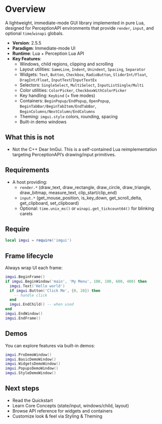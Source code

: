 # Overview

A lightweight, immediate-mode GUI library implemented in pure Lua, designed for PerceptionAPI environments that provide `render`, `input`, and optional `time`/`winapi` globals.

* **Version**: 2.5.5&#x20;
* **Paradigm**: Immediate-mode UI
* **Runtime**: Lua + Perception Lua API
* **Key Features**:
  * Windows, child regions, clipping and scrolling
  * Layout utilities: `SameLine`, `Indent`, `Unindent`, `Spacing`, `Separator`
  * Widgets: `Text`, `Button`, `Checkbox`, `RadioButton`, `SliderInt/Float`, `DragInt/Float`, `InputText`/`InputTextEx`
  * Selectors: `SingleSelect`, `MultiSelect`, `InputListSingle/Multi`
  * Color utilities: `ColorPicker`, `CheckboxWithColorPicker`
  * Key handling: `Keybind` (+ five modes)
  * Containers: `BeginPopup/EndPopup`, `OpenPopup`, `BeginTabBar/BeginTabItem/EndTabBar`, `BeginColumns/NextColumn/EndColumns`
  * Theming: `imgui.style` colors, rounding, spacing
  * Built-in demo windows

## What this is not

* Not the C++ Dear ImGui. This is a self-contained Lua reimplementation targeting PerceptionAPI’s drawing/input primitives.

## Requirements

* A host providing:
  * `render.*` (draw\_text, draw\_rectangle, draw\_circle, draw\_triangle, draw\_bitmap, measure\_text, clip\_start/clip\_end)
  * `input.*` (get\_mouse\_position, is\_key\_down, get\_scroll\_delta, get\_clipboard, set\_clipboard)
  * Optional: `time.unix_ms()` or `winapi.get_tickcount64()` for blinking carets

## Require

```lua
local imgui = require('imgui')
```

## Frame lifecycle

Always wrap UI each frame:

```lua
imgui.BeginFrame()
if imgui.BeginWindow('main', 'My Menu', 100, 100, 600, 400) then
  imgui.Text('Hello world')
  if imgui.Button('Click Me', {0, 28}) then
    -- handle click
  end
  imgui.EndChild() -- when used
end
imgui.EndWindow()
imgui.EndFrame()
```

## Demos

You can explore features via built-in demos:

```lua
imgui.ProDemoWindow()
imgui.BasicDemoWindow()
imgui.WidgetsDemoWindow()
imgui.PopupsDemoWindow()
imgui.StyleDemoWindow()
```

## Next steps

* Read the Quickstart
* Learn Core Concepts (state/input, windows/child, layout)
* Browse API reference for widgets and containers
* Customize look & feel via Styling & Theming
